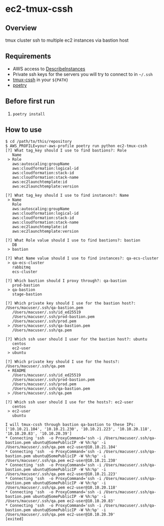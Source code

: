 # ec2-tmux-cssh

## Overview

tmux cluster ssh to multiple ec2 instances via bastion host

## Requirements

- AWS access to [DescribeInstances](https://docs.aws.amazon.com/AWSEC2/latest/APIReference/API_DescribeInstances.html)
- Private ssh keys for the servers you will try to connect to in `~/.ssh`
- [tmux-cssh](https://github.com/zinic/tmux-cssh/blob/042fdec2dc51bcfe62499e72f589dc9c146ab71a/tmux-cssh) in your `${PATH}`
- [poetry](https://github.com/python-poetry/poetry)

## Before first run

1. `poetry install`

## How to use

```
$ cd /path/to/this/repository
$ AWS_PROFILE=your-aws-profile poetry run python ec2-tmux-cssh
[?] What tag_key should I use to find bastions?: Role
   Name
 > Role
   aws:autoscaling:groupName
   aws:cloudformation:logical-id
   aws:cloudformation:stack-id
   aws:cloudformation:stack-name
   aws:ec2launchtemplate:id
   aws:ec2launchtemplate:version

[?] What tag_key should I use to find instances?: Name
 > Name
   Role
   aws:autoscaling:groupName
   aws:cloudformation:logical-id
   aws:cloudformation:stack-id
   aws:cloudformation:stack-name
   aws:ec2launchtemplate:id
   aws:ec2launchtemplate:version

[?] What Role value should I use to find bastions?: bastion
   DB
 > bastion

[?] What Name value should I use to find instances?: qa-ecs-cluster
 > qa-ecs-cluster
   rabbitmq
   ecs-cluster

[?] Which bastion should I proxy through?: qa-bastion
   prod-bastion
 > qa-bastion
   stage-bastion

[?] Which private key should I use for the bastion host?: /Users/macuser/.ssh/qa-bastion.pem
   /Users/macuser/.ssh/id_ed25519
   /Users/macuser/.ssh/prod-bastion.pem
   /Users/macuser/.ssh/prod.pem
 > /Users/macuser/.ssh/qa-bastion.pem
   /Users/macuser/.ssh/qa.pem

[?] Which ssh user should I user for the bastion host?: ubuntu
   centos
   ec2-user
 > ubuntu

[?] Which private key should I use for the hosts?: /Users/macuser/.ssh/qa.pem
 + README
   /Users/macuser/.ssh/id_ed25519
   /Users/macuser/.ssh/prod-bastion.pem
   /Users/macuser/.ssh/prod.pem
   /Users/macuser/.ssh/qa-bastion.pem
 > /Users/macuser/.ssh/qa.pem

[?] Which ssh user should I use for the hosts?: ec2-user
   centos
 > ec2-user
   ubuntu

I will tmux-cssh through bastion qa-bastion to these IPs: ['10.10.21.104', '10.10.21.230', '10.10.21.223', '10.10.20.118', '10.10.20.83', '10.10.20.39']
* Connecting 'ssh  -o ProxyCommand='ssh -i /Users/macuser/.ssh/qa-bastion.pem ubuntu@SomePublicIP -W %h:%p' -i /Users/macuser/.ssh/qa.pem ec2-user@10.10.21.104'
* Connecting 'ssh  -o ProxyCommand='ssh -i /Users/macuser/.ssh/qa-bastion.pem ubuntu@SomePublicIP -W %h:%p' -i /Users/macuser/.ssh/qa.pem ec2-user@10.10.21.230'
* Connecting 'ssh  -o ProxyCommand='ssh -i /Users/macuser/.ssh/qa-bastion.pem ubuntu@SomePublicIP -W %h:%p' -i /Users/macuser/.ssh/qa.pem ec2-user@10.10.21.223'
* Connecting 'ssh  -o ProxyCommand='ssh -i /Users/macuser/.ssh/qa-bastion.pem ubuntu@SomePublicIP -W %h:%p' -i /Users/macuser/.ssh/qa.pem ec2-user@10.10.20.118'
* Connecting 'ssh  -o ProxyCommand='ssh -i /Users/macuser/.ssh/qa-bastion.pem ubuntu@SomePublicIP -W %h:%p' -i /Users/macuser/.ssh/qa.pem ec2-user@10.10.20.83'
* Connecting 'ssh  -o ProxyCommand='ssh -i /Users/macuser/.ssh/qa-bastion.pem ubuntu@SomePublicIP -W %h:%p' -i /Users/macuser/.ssh/qa.pem ec2-user@10.10.20.39'
[exited]
```
